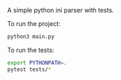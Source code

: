 A simple python ini parser with tests.

To run the project:

```bash
python3 main.py
```

To run the tests:

```bash
export PYTHONPATH=.
pytest tests/*

```
